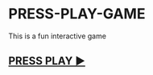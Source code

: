 # PRESS-PLAY-GAME
This is a fun interactive game 
<H2>
 <a href="https://karenebo.github.io/pressplay.html" target="_blank"> PRESS PLAY ▶ </a> </H2>
